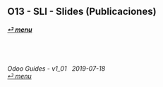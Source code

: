 ## O13 - SLI - Slides (Publicaciones)
#### [_&#x23CE; menu_](//README.md)<br><br>

	
###### <br><br>Odoo Guides - v1_01 &nbsp; 2019-07-18<br>[_&#x23CE; menu_](//README.md)<br><br>
